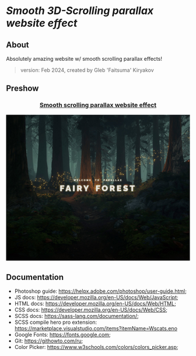 # **_Smooth 3D-Scrolling parallax website effect_**

## About

Absolutely amazing website w/ smooth scrolling parallax effects!
​
> version: Feb 2024, created by Gleb 'Faitsuma' Kiryakov


## Preshow

<div align="center">
  <h3 align="center"><u>Smooth scrolling parallax website effect</u></h3>
  <a href="https://faitsumaru.github.io/parallax-scrolling-website/">
    <img src="img/preshow.jpg" alt="preshow img">
  </a>
</div>

## Documentation
* Photoshop guide: https://helpx.adobe.com/photoshop/user-guide.html;
* JS docs: https://developer.mozilla.org/en-US/docs/Web/JavaScript;
* HTML docs: https://developer.mozilla.org/en-US/docs/Web/HTML;
* CSS docs: https://developer.mozilla.org/en-US/docs/Web/CSS;
* SCSS docs: https://sass-lang.com/documentation/;
* SCSS compile hero pro extension: https://marketplace.visualstudio.com/items?itemName=Wscats.eno
* Google Fonts: https://fonts.google.com;
* Git: https://githowto.com/ru;
* Color Picker: https://www.w3schools.com/colors/colors_picker.asp;